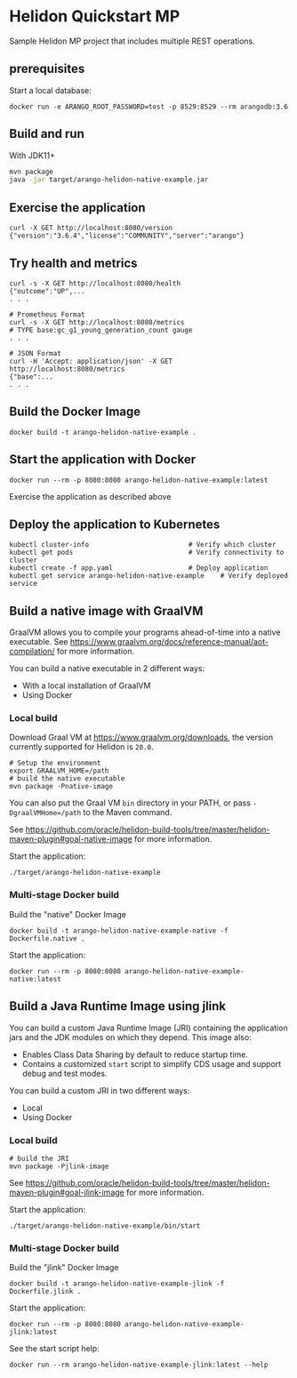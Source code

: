 # Helidon Quickstart MP

Sample Helidon MP project that includes multiple REST operations.

## prerequisites

Start a local database:

```shell script
docker run -e ARANGO_ROOT_PASSWORD=test -p 8529:8529 --rm arangodb:3.6
``` 

## Build and run

With JDK11+
```bash
mvn package
java -jar target/arango-helidon-native-example.jar
```

## Exercise the application

```
curl -X GET http://localhost:8080/version
{"version":"3.6.4","license":"COMMUNITY","server":"arango"}
```

## Try health and metrics

```
curl -s -X GET http://localhost:8080/health
{"outcome":"UP",...
. . .

# Prometheus Format
curl -s -X GET http://localhost:8080/metrics
# TYPE base:gc_g1_young_generation_count gauge
. . .

# JSON Format
curl -H 'Accept: application/json' -X GET http://localhost:8080/metrics
{"base":...
. . .

```

## Build the Docker Image

```
docker build -t arango-helidon-native-example .
```

## Start the application with Docker

```
docker run --rm -p 8080:8080 arango-helidon-native-example:latest
```

Exercise the application as described above

## Deploy the application to Kubernetes

```
kubectl cluster-info                         # Verify which cluster
kubectl get pods                             # Verify connectivity to cluster
kubectl create -f app.yaml                   # Deploy application
kubectl get service arango-helidon-native-example    # Verify deployed service
```

## Build a native image with GraalVM

GraalVM allows you to compile your programs ahead-of-time into a native
 executable. See https://www.graalvm.org/docs/reference-manual/aot-compilation/
 for more information.

You can build a native executable in 2 different ways:
* With a local installation of GraalVM
* Using Docker

### Local build

Download Graal VM at https://www.graalvm.org/downloads, the version
 currently supported for Helidon is `20.0`.

```
# Setup the environment
export GRAALVM_HOME=/path
# build the native executable
mvn package -Pnative-image
```

You can also put the Graal VM `bin` directory in your PATH, or pass
 `-DgraalVMHome=/path` to the Maven command.

See https://github.com/oracle/helidon-build-tools/tree/master/helidon-maven-plugin#goal-native-image
 for more information.

Start the application:

```
./target/arango-helidon-native-example
```

### Multi-stage Docker build

Build the "native" Docker Image

```
docker build -t arango-helidon-native-example-native -f Dockerfile.native .
```

Start the application:

```
docker run --rm -p 8080:8080 arango-helidon-native-example-native:latest
```


## Build a Java Runtime Image using jlink

You can build a custom Java Runtime Image (JRI) containing the application jars and the JDK modules 
on which they depend. This image also:

* Enables Class Data Sharing by default to reduce startup time. 
* Contains a customized `start` script to simplify CDS usage and support debug and test modes. 
 
You can build a custom JRI in two different ways:
* Local
* Using Docker


### Local build

```
# build the JRI
mvn package -Pjlink-image
```

See https://github.com/oracle/helidon-build-tools/tree/master/helidon-maven-plugin#goal-jlink-image
 for more information.

Start the application:

```
./target/arango-helidon-native-example/bin/start
```

### Multi-stage Docker build

Build the "jlink" Docker Image

```
docker build -t arango-helidon-native-example-jlink -f Dockerfile.jlink .
```

Start the application:

```
docker run --rm -p 8080:8080 arango-helidon-native-example-jlink:latest
```

See the start script help:

```
docker run --rm arango-helidon-native-example-jlink:latest --help
```
